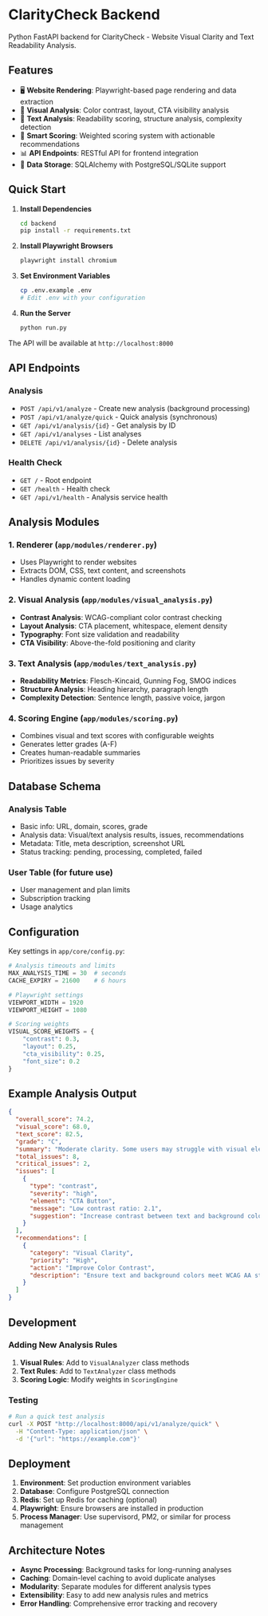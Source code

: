 # ClarityCheck Backend

Python FastAPI backend for ClarityCheck - Website Visual Clarity and Text Readability Analysis.

## Features

- 🖥️ **Website Rendering**: Playwright-based page rendering and data extraction
- 👀 **Visual Analysis**: Color contrast, layout, CTA visibility analysis
- 📝 **Text Analysis**: Readability scoring, structure analysis, complexity detection
- 🎯 **Smart Scoring**: Weighted scoring system with actionable recommendations
- 📊 **API Endpoints**: RESTful API for frontend integration
- 💾 **Data Storage**: SQLAlchemy with PostgreSQL/SQLite support

## Quick Start

1. **Install Dependencies**
   ```bash
   cd backend
   pip install -r requirements.txt
   ```

2. **Install Playwright Browsers**
   ```bash
   playwright install chromium
   ```

3. **Set Environment Variables**
   ```bash
   cp .env.example .env
   # Edit .env with your configuration
   ```

4. **Run the Server**
   ```bash
   python run.py
   ```

The API will be available at `http://localhost:8000`

## API Endpoints

### Analysis
- `POST /api/v1/analyze` - Create new analysis (background processing)
- `POST /api/v1/analyze/quick` - Quick analysis (synchronous)
- `GET /api/v1/analysis/{id}` - Get analysis by ID
- `GET /api/v1/analyses` - List analyses
- `DELETE /api/v1/analysis/{id}` - Delete analysis

### Health Check
- `GET /` - Root endpoint
- `GET /health` - Health check
- `GET /api/v1/health` - Analysis service health

## Analysis Modules

### 1. Renderer (`app/modules/renderer.py`)
- Uses Playwright to render websites
- Extracts DOM, CSS, text content, and screenshots
- Handles dynamic content loading

### 2. Visual Analysis (`app/modules/visual_analysis.py`)
- **Contrast Analysis**: WCAG-compliant color contrast checking
- **Layout Analysis**: CTA placement, whitespace, element density
- **Typography**: Font size validation and readability
- **CTA Visibility**: Above-the-fold positioning and clarity

### 3. Text Analysis (`app/modules/text_analysis.py`)
- **Readability Metrics**: Flesch-Kincaid, Gunning Fog, SMOG indices
- **Structure Analysis**: Heading hierarchy, paragraph length
- **Complexity Detection**: Sentence length, passive voice, jargon

### 4. Scoring Engine (`app/modules/scoring.py`)
- Combines visual and text scores with configurable weights
- Generates letter grades (A-F)
- Creates human-readable summaries
- Prioritizes issues by severity

## Database Schema

### Analysis Table
- Basic info: URL, domain, scores, grade
- Analysis data: Visual/text analysis results, issues, recommendations
- Metadata: Title, meta description, screenshot URL
- Status tracking: pending, processing, completed, failed

### User Table (for future use)
- User management and plan limits
- Subscription tracking
- Usage analytics

## Configuration

Key settings in `app/core/config.py`:

```python
# Analysis timeouts and limits
MAX_ANALYSIS_TIME = 30  # seconds
CACHE_EXPIRY = 21600    # 6 hours

# Playwright settings
VIEWPORT_WIDTH = 1920
VIEWPORT_HEIGHT = 1080

# Scoring weights
VISUAL_SCORE_WEIGHTS = {
    "contrast": 0.3,
    "layout": 0.25, 
    "cta_visibility": 0.25,
    "font_size": 0.2
}
```

## Example Analysis Output

```json
{
  "overall_score": 74.2,
  "visual_score": 68.0,
  "text_score": 82.5,
  "grade": "C",
  "summary": "Moderate clarity. Some users may struggle with visual elements.",
  "total_issues": 8,
  "critical_issues": 2,
  "issues": [
    {
      "type": "contrast",
      "severity": "high",
      "element": "CTA Button",
      "message": "Low contrast ratio: 2.1",
      "suggestion": "Increase contrast between text and background colors"
    }
  ],
  "recommendations": [
    {
      "category": "Visual Clarity",
      "priority": "High",
      "action": "Improve Color Contrast",
      "description": "Ensure text and background colors meet WCAG AA standards"
    }
  ]
}
```

## Development

### Adding New Analysis Rules

1. **Visual Rules**: Add to `VisualAnalyzer` class methods
2. **Text Rules**: Add to `TextAnalyzer` class methods  
3. **Scoring Logic**: Modify weights in `ScoringEngine`

### Testing

```bash
# Run a quick test analysis
curl -X POST "http://localhost:8000/api/v1/analyze/quick" \
  -H "Content-Type: application/json" \
  -d '{"url": "https://example.com"}'
```

## Deployment

1. **Environment**: Set production environment variables
2. **Database**: Configure PostgreSQL connection
3. **Redis**: Set up Redis for caching (optional)
4. **Playwright**: Ensure browsers are installed in production
5. **Process Manager**: Use supervisord, PM2, or similar for process management

## Architecture Notes

- **Async Processing**: Background tasks for long-running analyses
- **Caching**: Domain-level caching to avoid duplicate analyses
- **Modularity**: Separate modules for different analysis types
- **Extensibility**: Easy to add new analysis rules and metrics
- **Error Handling**: Comprehensive error tracking and recovery